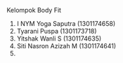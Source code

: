 Kelompok Body Fit
1. I NYM Yoga Saputra	(1301174658)
2. Tyarani Puspa	(1301173718)
3. Yitshak Wanli S	(1301174635)
4. Siti Nasron Azizah M	(1301174641)
5. 